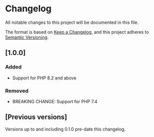 # Changelog

All notable changes to this project will be documented in this file.

The format is based on [Keep a Changelog](https://keepachangelog.com/en/1.1.0/),
and this project adheres to [Semantic Versioning](https://semver.org/spec/v2.0.0.html).

## [1.0.0]

### Added

- Support for PHP 8.2 and above

### Removed

- BREAKING CHANGE: Support for PHP 7.4

## [Previous versions]

Versions up to and including 0.1.0 pre-date this changelog.